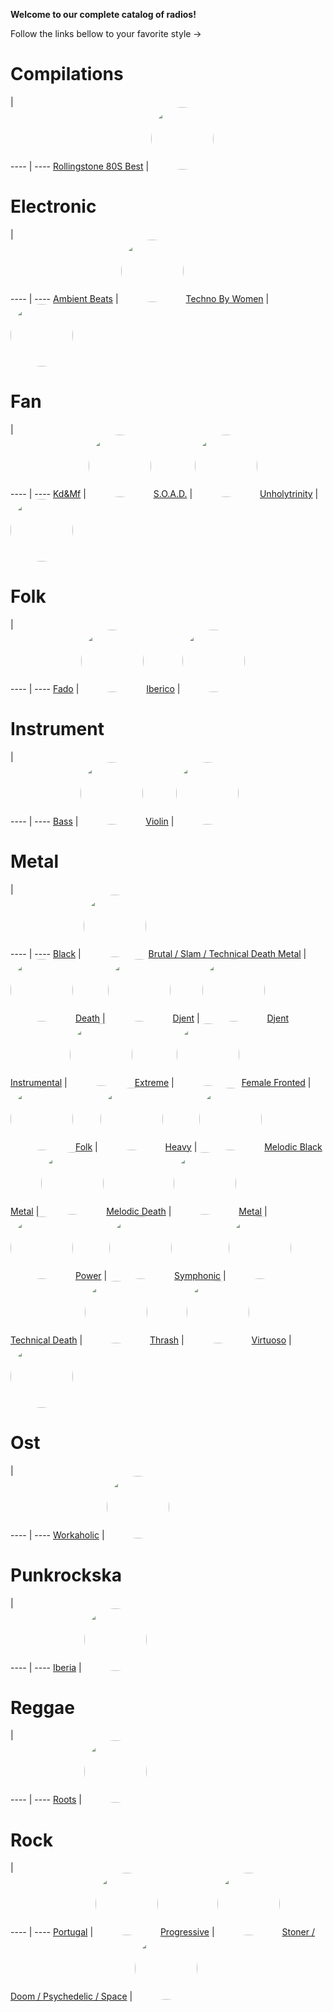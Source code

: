 
<style>
figure {
  border: 0px #cccccc solid;
  padding: 4px;
  margin: auto;
  align: center;
}
</style>
**Welcome to our complete catalog of radios!**

Follow the links bellow to your favorite style ->

# Compilations

  |  
 ---- | ---- 
[Rollingstone 80S Best]((https://radioninjapirata.github.io/radio_rollingbest80s.html)) | <a href="(https://radioninjapirata.github.io/radio_rollingbest80s.html)" target="_blank"><img src="https://mosaic.scdn.co/640/ab67616d0000b2731d89f6343451934d15fa266cab67616d0000b273c7d7cdad0c2ffa5620129ee8ab67616d0000b273e35e2e2a4bfa8a30a78fc532ab67616d0000b273e59d7ff5a9d7634c02135b19" height="100" width="auto" style="border-radius:50%"></a>

# Electronic

  |  
 ---- | ---- 
[Ambient Beats]((https://radioninjapirata.github.io/radio_ambbeat.html)) | <a href="(https://radioninjapirata.github.io/radio_ambbeat.html)" target="_blank"><img src="https://mosaic.scdn.co/640/ab67616d0000b27359ff99def1b78b6017560023ab67616d0000b2738bee1118fe3c0a171c5606c3ab67616d0000b273cadd5be465054f321b80c36eab67616d0000b273e9830d32adc731d87ac579a2" height="100" width="auto" style="border-radius:50%"></a>
[Techno By Women]((https://radioninjapirata.github.io/radio_technowomen.html)) | <a href="(https://radioninjapirata.github.io/radio_technowomen.html)" target="_blank"><img src="https://mosaic.scdn.co/640/ab67616d0000b2731d1eba23d1a1f88136ee3485ab67616d0000b273460d1218d66f63140bcfc373ab67616d0000b2738b0ca6f7e41383edec66c321ab67616d0000b273a8d25006c220c5b348653942" height="100" width="auto" style="border-radius:50%"></a>

# Fan

  |  
 ---- | ---- 
[Kd&Mf]((https://radioninjapirata.github.io/radio_fan_KDMF.html)) | <a href="(https://radioninjapirata.github.io/radio_fan_KDMF.html)" target="_blank"><img src="https://mosaic.scdn.co/640/ab67616d0000b273439ebe45a8ced3a68132351dab67616d0000b27350b529912257480edb8a721cab67616d0000b2735ba214c147252d41cc936e5aab67616d0000b273c82d42bb1935c1eb43d43289" height="100" width="auto" style="border-radius:50%"></a>
[S.O.A.D.]((https://radioninjapirata.github.io/radio_soad.html)) | <a href="(https://radioninjapirata.github.io/radio_soad.html)" target="_blank"><img src="https://mosaic.scdn.co/640/ab67616d0000b2737cf4c0d42c5b62c9deebdcd8ab67616d0000b273869e711ac5cbb1460801e0e0ab67616d0000b273ba00e990d1520a4cde41ce0cab67616d0000b273f5e7b2e5adaa87430a3eccff" height="100" width="auto" style="border-radius:50%"></a>
[Unholytrinity]((https://radioninjapirata.github.io/radio_unholytrinity.html)) | <a href="(https://radioninjapirata.github.io/radio_unholytrinity.html)" target="_blank"><img src="https://mosaic.scdn.co/640/ab67616d0000b27305dbd31282f2112b5e1607dfab67616d0000b27348b850a691437754ab2d1779ab67616d0000b273a2bce1c979df5f4858c9bb59ab67616d0000b273eab13a1a01fb57d6e9e8ddaf" height="100" width="auto" style="border-radius:50%"></a>

# Folk

  |  
 ---- | ---- 
[Fado]((https://radioninjapirata.github.io/radio_fado.html)) | <a href="(https://radioninjapirata.github.io/radio_fado.html)" target="_blank"><img src="https://mosaic.scdn.co/640/ab67616d0000b273486fa5f3fbfac93f3416c280ab67616d0000b27382bcdd751b9db93d9d98e1ebab67616d0000b27385c476eb2179a520b837bac0ab67616d0000b273df601cdc18de885b8470e460" height="100" width="auto" style="border-radius:50%"></a>
[Iberico]((https://radioninjapirata.github.io/radio_folkiberico.html)) | <a href="(https://radioninjapirata.github.io/radio_folkiberico.html)" target="_blank"><img src="https://mosaic.scdn.co/640/ab67616d0000b2736767174e9e9c9e6b6be95effab67616d0000b2738fdf3361f8c613a002292352ab67616d0000b273ae03268fc196e1c196db608eab67616d0000b273ee012a5994d8a121420f4c8b" height="100" width="auto" style="border-radius:50%"></a>

# Instrument

  |  
 ---- | ---- 
[Bass]((https://radioninjapirata.github.io/radio_bassists.html)) | <a href="(https://radioninjapirata.github.io/radio_bassists.html)" target="_blank"><img src="https://mosaic.scdn.co/640/ab67616d0000b27317ec1a8fafcb837572f3440aab67616d0000b27351fee473e80cfd6ba9a9f6aeab67616d0000b2737a842003a8d34b0268b6f6afab67616d0000b273f2d821fbbc9c78ebbe324f2d" height="100" width="auto" style="border-radius:50%"></a>
[Violin]((https://radioninjapirata.github.io/radio_violin.html)) | <a href="(https://radioninjapirata.github.io/radio_violin.html)" target="_blank"><img src="https://mosaic.scdn.co/640/ab67616d0000b273dc5828f1a258fae4843871e6ab67616d0000b273edd1b93ee66d6265337a592fab67616d0000b273edd8e6986c952b07c2c8bc87ab67616d0000b273f9d00b3f5a4079b4a88fa5c4" height="100" width="auto" style="border-radius:50%"></a>

# Metal

  |  
 ---- | ---- 
[Black]((https://radioninjapirata.github.io/radio_blackmetal.html)) | <a href="(https://radioninjapirata.github.io/radio_blackmetal.html)" target="_blank"><img src="https://mosaic.scdn.co/640/ab67616d0000b27399ee133527b2955026d915e3ab67616d0000b2739fdba61460bdae41b2f46af4ab67616d0000b273a3e740e7cb52e1a1da1531e6ab67616d0000b273a5da52f4021f581b782ad879" height="100" width="auto" style="border-radius:50%"></a>
[Brutal / Slam / Technical Death Metal]((https://radioninjapirata.github.io/radio_brutaldeathmetal.html)) | <a href="(https://radioninjapirata.github.io/radio_brutaldeathmetal.html)" target="_blank"><img src="https://mosaic.scdn.co/640/ab67616d0000b2731edbd1c92e1fa7b5ea5f0be8ab67616d0000b2734657780524709d2e6dc31548ab67616d0000b273b317737e6ccfdc513e0b12a6ab67616d0000b273f0a23f397dfb5adb8e1f18c8" height="100" width="auto" style="border-radius:50%"></a>
[Death]((https://radioninjapirata.github.io/radio_deathmetal.html)) | <a href="(https://radioninjapirata.github.io/radio_deathmetal.html)" target="_blank"><img src="https://mosaic.scdn.co/640/ab67616d0000b273210fea0d6c29671837c3387bab67616d0000b2739a20747bea6bdfc7827f89d3ab67616d0000b273a8464b5218744ae135d872d5ab67616d0000b273fb22cceb87f92ba857d80ab6" height="100" width="auto" style="border-radius:50%"></a>
[Djent]((https://radioninjapirata.github.io/radio_djent.html)) | <a href="(https://radioninjapirata.github.io/radio_djent.html)" target="_blank"><img src="https://mosaic.scdn.co/640/ab67616d0000b2734ec5401645e2b4301eb732d0ab67616d0000b2737195635b367bac5888812504ab67616d0000b273b784be1b1a40573f9e713864ab67616d0000b273f6b012f647af862b577aff06" height="100" width="auto" style="border-radius:50%"></a>
[Djent Instrumental]((https://radioninjapirata.github.io/radio_instrumentaldjent.html)) | <a href="(https://radioninjapirata.github.io/radio_instrumentaldjent.html)" target="_blank"><img src="https://mosaic.scdn.co/640/ab67616d0000b2733f657979a6149273b68922ddab67616d0000b2737b2443fd5444504a41561699ab67616d0000b273a9ce3972a4440be29c464a18ab67616d0000b273e39e9df0353185c4ebe196d6" height="100" width="auto" style="border-radius:50%"></a>
[Extreme]((https://radioninjapirata.github.io/radio_extrememetal.html)) | <a href="(https://radioninjapirata.github.io/radio_extrememetal.html)" target="_blank"><img src="https://mosaic.scdn.co/640/ab67616d0000b273567c961e5573a692fa99f692ab67616d0000b2737da9e8a180e12fa398d15d34ab67616d0000b273848497bb626f50d1956feae5ab67616d0000b273e7ab67a90b9433882581389b" height="100" width="auto" style="border-radius:50%"></a>
[Female Fronted]((https://radioninjapirata.github.io/radio_femalefrontedmetal.html)) | <a href="(https://radioninjapirata.github.io/radio_femalefrontedmetal.html)" target="_blank"><img src="https://mosaic.scdn.co/640/ab67616d0000b273303ca44e29f6c3e832b1733bab67616d0000b27335dff9ca7f3916c2818179feab67616d0000b2737f9fda06bd217f34ace1bbeaab67616d0000b273ed76dd6d3afced950064a0aa" height="100" width="auto" style="border-radius:50%"></a>
[Folk]((https://radioninjapirata.github.io/radio_folkmetal.html)) | <a href="(https://radioninjapirata.github.io/radio_folkmetal.html)" target="_blank"><img src="https://mosaic.scdn.co/640/ab67616d0000b2730c6715a685cdb488e47b7adeab67616d0000b273443b9495cd6faa3608f13cfbab67616d0000b2735c3a92b018dc9737fddb9c9eab67616d0000b273eed71e8cb8637fb7d199c28f" height="100" width="auto" style="border-radius:50%"></a>
[Heavy]((https://radioninjapirata.github.io/radio_heavymetal.html)) | <a href="(https://radioninjapirata.github.io/radio_heavymetal.html)" target="_blank"><img src="https://mosaic.scdn.co/640/ab67616d0000b2737caf2bddcb087c1f7ad02502ab67616d0000b273885f831e389dc69c69b60b74ab67616d0000b273b3ea8934572f94dcd10bc3a7ab67616d0000b273ff51c8ba22a369ce7c667e6d" height="100" width="auto" style="border-radius:50%"></a>
[Melodic Black Metal]((https://radioninjapirata.github.io/radio_melodicblackmetal.html)) | <a href="(https://radioninjapirata.github.io/radio_melodicblackmetal.html)" target="_blank"><img src="https://mosaic.scdn.co/640/ab67616d0000b27314debd4152ae52addf14e610ab67616d0000b2734ab394e90ade67da7b0d7290ab67616d0000b27375d86700083d6ddfd34bf390ab67616d0000b273e0b9bbbe5a430bf16ce57549" height="100" width="auto" style="border-radius:50%"></a>
[Melodic Death]((https://radioninjapirata.github.io/radio_melodicdeathmetal.html)) | <a href="(https://radioninjapirata.github.io/radio_melodicdeathmetal.html)" target="_blank"><img src="https://mosaic.scdn.co/640/ab67616d0000b2731118de0699bca2f737ae7d9eab67616d0000b273368d388bfea2e4430435410bab67616d0000b2736c2592f5519816e6a63c4207ab67616d0000b273d464191e574303bb62096875" height="100" width="auto" style="border-radius:50%"></a>
[Metal]((https://radioninjapirata.github.io/radio_metal.html)) | <a href="(https://radioninjapirata.github.io/radio_metal.html)" target="_blank"><img src="https://mosaic.scdn.co/640/ab67616d0000b27336bc1129f78f983c70cc4614ab67616d0000b2733ac71450f70f8dae74a215e9ab67616d0000b273bbdfce8d01d81b408ff5a7c0ab67616d0000b273f603cdec8b712359f6abdb8d" height="100" width="auto" style="border-radius:50%"></a>
[Power]((https://radioninjapirata.github.io/radio_powermetal.html)) | <a href="(https://radioninjapirata.github.io/radio_powermetal.html)" target="_blank"><img src="https://mosaic.scdn.co/640/ab67616d0000b273153405729a01ba8353529966ab67616d0000b2736caeeae0c92981335af78c6bab67616d0000b273728bd8491644d95a435df54cab67616d0000b273fefe6bc23ee60f6b2718758f" height="100" width="auto" style="border-radius:50%"></a>
[Symphonic]((https://radioninjapirata.github.io/radio_symphonicmetal.html)) | <a href="(https://radioninjapirata.github.io/radio_symphonicmetal.html)" target="_blank"><img src="https://mosaic.scdn.co/640/ab67616d0000b27334f9a52d32063623e906614aab67616d0000b2734998b7c5776bb51b83d4d018ab67616d0000b2738094a0cd02b0be323607ff2bab67616d0000b273bdf61737abbb5e82f2973657" height="100" width="auto" style="border-radius:50%"></a>
[Technical Death]((https://radioninjapirata.github.io/radio_technicaldeathmetal.html)) | <a href="(https://radioninjapirata.github.io/radio_technicaldeathmetal.html)" target="_blank"><img src="https://mosaic.scdn.co/640/ab67616d0000b2733065d7ec9a3e2755c466d907ab67616d0000b2735517fc218a04f64aa07eb171ab67616d0000b2736c0955c2018c803776e0ea2aab67616d0000b273f72b010cec744b8bca3f2f0a" height="100" width="auto" style="border-radius:50%"></a>
[Thrash]((https://radioninjapirata.github.io/radio_thrashmetal.html)) | <a href="(https://radioninjapirata.github.io/radio_thrashmetal.html)" target="_blank"><img src="https://mosaic.scdn.co/640/ab67616d0000b27325b43fa2aed30bbf32d5f4f5ab67616d0000b27338fa8a486d94535bb332c372ab67616d0000b2736cd42d9d3064fddb6d528b80ab67616d0000b273c5760f1d2333d15e717a065f" height="100" width="auto" style="border-radius:50%"></a>
[Virtuoso]((https://radioninjapirata.github.io/radio_guitarvirtuoso.html)) | <a href="(https://radioninjapirata.github.io/radio_guitarvirtuoso.html)" target="_blank"><img src="https://mosaic.scdn.co/640/ab67616d0000b273135786efc7044674f407d5d5ab67616d0000b27335dff9ca7f3916c2818179feab67616d0000b2738e2c82ca8cb9d524918e8d4bab67616d0000b273fa9a28730a2b850342e1e757" height="100" width="auto" style="border-radius:50%"></a>

# Ost

  |  
 ---- | ---- 
[Workaholic]((https://radioninjapirata.github.io/radio_ostworkaholic.html)) | <a href="(https://radioninjapirata.github.io/radio_ostworkaholic.html)" target="_blank"><img src="https://mosaic.scdn.co/640/ab67616d0000b273167672d9453d42b472e02137ab67616d0000b2731a14627e47239473b7e3b6edab67616d0000b273e04fd7c4d7b84c6dba42f5c1ab67616d0000b273fd4d0bacedae8407a24256d8" height="100" width="auto" style="border-radius:50%"></a>

# Punkrockska

  |  
 ---- | ---- 
[Iberia]((https://radioninjapirata.github.io/radio_iberianpunkrock.html)) | <a href="(https://radioninjapirata.github.io/radio_iberianpunkrock.html)" target="_blank"><img src="https://mosaic.scdn.co/640/ab67616d0000b27318a6000ded1220da42017d4eab67616d0000b273201efdd078d2dae9ddea41a3ab67616d0000b2739f1213a4271e6813497fad93ab67616d0000b273ba7f61ab73079f83e7ebfb8a" height="100" width="auto" style="border-radius:50%"></a>

# Reggae

  |  
 ---- | ---- 
[Roots]((https://radioninjapirata.github.io/radio_reggaeroots.html)) | <a href="(https://radioninjapirata.github.io/radio_reggaeroots.html)" target="_blank"><img src="https://mosaic.scdn.co/640/ab67616d0000b27347148e807b96cb2bfe28da26ab67616d0000b27391417aa416807fc59b11b919ab67616d0000b27398920c0be24bd6cd97705312ab67616d0000b273e29ecdce45d38eaf7ed96301" height="100" width="auto" style="border-radius:50%"></a>

# Rock

  |  
 ---- | ---- 
[Portugal]((https://radioninjapirata.github.io/radio_rockportugues.html)) | <a href="(https://radioninjapirata.github.io/radio_rockportugues.html)" target="_blank"><img src="https://mosaic.scdn.co/640/ab67616d0000b2730eb140c23e9ef5fc7e5ad6a5ab67616d0000b273580fd40f20ad0d1f4ced7d61ab67616d0000b2736a049558f5498aa11cf9482aab67616d0000b273a9a0fb8a967910c091246e88" height="100" width="auto" style="border-radius:50%"></a>
[Progressive]((https://radioninjapirata.github.io/radio_progrock.html)) | <a href="(https://radioninjapirata.github.io/radio_progrock.html)" target="_blank"><img src="https://mosaic.scdn.co/640/ab67616d0000b27376a4be49f6878a593b28cfb3ab67616d0000b27393ee4457f06d9f042daa34b6ab67616d0000b273dba7e609cc3221dddcb715b2ab67616d0000b273ea450ac0cbd6ce512c4ae4b4" height="100" width="auto" style="border-radius:50%"></a>
[Stoner / Doom / Psychedelic / Space]((https://radioninjapirata.github.io/radio_stonerrock.html)) | <a href="(https://radioninjapirata.github.io/radio_stonerrock.html)" target="_blank"><img src="https://mosaic.scdn.co/640/ab67616d0000b2733b3781e2f12260702deab01fab67616d0000b273461fd7e850a66652a4108be8ab67616d0000b27370c0edf7e7c08d6613b9d37bab67616d0000b273ab4352d260e2a8f8f0729474" height="100" width="auto" style="border-radius:50%"></a>